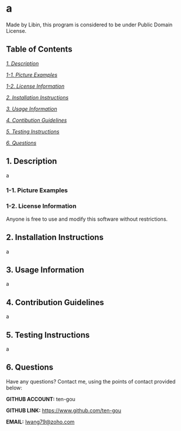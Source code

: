 
# a
Made by Libin, this program is considered to be under Public Domain License.

## Table of Contents
[*1. Description*](#description)

[*1-1. Picture Examples*](#picture-examples)

[*1-2. License Information*](#license-information)

[*2. Installation Instructions*](#installation-instructions)

[*3. Usage Information*](#usage-information)

[*4. Contibution Guidelines*](#contribution-guidelines)

[*5. Testing Instructions*](#testing-instructions)

[*6. Questions*](#questions)


## 1. Description
a

### 1-1. Picture Examples

### 1-2. License Information
Anyone is free to use and modify this software without restrictions.

## 2. Installation Instructions
a

## 3. Usage Information
a

## 4. Contribution Guidelines
a

## 5. Testing Instructions
a

## 6. Questions
Have any questions? Contact me, using the points of contact provided below:

**GITHUB ACCOUNT:** ten-gou

**GITHUB LINK:** https://www.github.com/ten-gou

**EMAIL:** lwang79@zoho.com
    